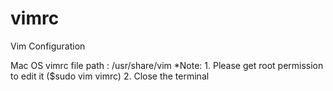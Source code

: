 # vimrc
Vim Configuration 

Mac OS
vimrc file path : /usr/share/vim
*Note: 1. Please get root permission to edit it ($sudo vim vimrc)
       2. Close the terminal

